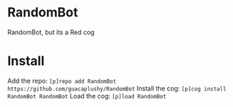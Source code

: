 # RandomBot

RandomBot, but its a Red cog

# Install

Add the repo: `[p]repo add RandomBot https://github.com/guacaplushy/RandomBot` 
Install the cog: `[p]cog install RandomBot RandomBot` 
Load the cog: `[p]load RandomBot` 
